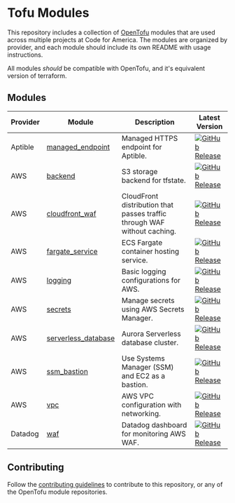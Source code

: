 # Tofu Modules

This repository includes a collection of [OpenTofu] modules that are used across
multiple projects at Code for America. The modules are organized by provider,
and each module should include its own README with usage instructions.

All modules _should_ be compatible with OpenTofu, and it's equivalent version of
terraform.

## Modules

| Provider | Module                                         | Description                                                              | Latest Version                                                                        |
|----------|------------------------------------------------|--------------------------------------------------------------------------|---------------------------------------------------------------------------------------|
| Aptible  | [managed_endpoint][aptible-managed-endpoint]   | Managed HTTPS endpoint for Aptible.                                      | [![GitHub Release][aptible-managed-endpoint-badge]][aptible-managed-endpoint-release] |
| AWS      | [backend][aws-backend]                         | S3 storage backend for tfstate.                                          | [![GitHub Release][aws-backend-badge]][aws-backend-release]                           |
| AWS      | [cloudfront_waf][aws-cloudfront-waf]           | CloudFront distribution that passes traffic through WAF without caching. | [![GitHub Release][aws-cloudfront-waf-badge]][aws-cloudfront-waf-release]             |
| AWS      | [fargate_service][aws-fargate-service]         | ECS Fargate container hosting service.                                   | [![GitHub Release][aws-fargate-service-badge]][aws-fargate-service-release]           |
| AWS      | [logging][aws-logging]                         | Basic logging configurations for AWS.                                    | [![GitHub Release][aws-logging-badge]][aws-logging-release]                           |
| AWS      | [secrets][aws-secrets]                         | Manage secrets using AWS Secrets Manager.                                | [![GitHub Release][aws-secrets-badge]][aws-secrets-release]                           |
| AWS      | [serverless_database][aws-serverless-database] | Aurora Serverless database cluster.                                      | [![GitHub Release][aws-serverless-database-badge]][aws-serverless-database-release]   |
| AWS      | [ssm_bastion][aws-ssm-bastion]                 | Use Systems Manager (SSM) and EC2 as a bastion.                          | [![GitHub Release][aws-ssm-bastion-badge]][aws-ssm-bastion-release]                   |
| AWS      | [vpc][aws-vpc]                                 | AWS VPC configuration with networking.                                   | [![GitHub Release][aws-vpc-badge]][aws-vpc-release]                                   |
| Datadog  | [waf][datadog-waf]                             | Datadog dashboard for monitoring AWS WAF.                                | [![GitHub Release][datadog-waf-badge]][datadog-waf-release]                           |

## Contributing

Follow the [contributing guidelines][contributing] to contribute to this
repository, or any of the OpenTofu module repositories.

[aptible-managed-endpoint]: https://github.com/codeforamerica/tofu-modules-aws-cloudfront-waf
[aptible-managed-endpoint-badge]: https://img.shields.io/github/v/release/codeforamerica/tofu-modules-aws-fargate-service?logo=github&label=Latest%20Release
[aptible-managed-endpoint-release]: https://github.com/codeforamerica/tofu-modules-aws-fargate-service/releases/latest
[aws-backend]: https://github.com/codeforamerica/tofu-modules-aws-backend
[aws-backend-badge]: https://img.shields.io/github/v/release/codeforamerica/tofu-modules-aws-backend?logo=github&label=Latest%20Release
[aws-backend-release]: https://github.com/codeforamerica/tofu-modules-aws-backend/releases/latest
[aws-cloudfront-waf]: https://github.com/codeforamerica/tofu-modules-aws-cloudfront-waf
[aws-cloudfront-waf-badge]: https://img.shields.io/github/v/release/codeforamerica/tofu-modules-aws-cloudfront-waf?logo=github&label=Latest%20Release
[aws-cloudfront-waf-release]: https://github.com/codeforamerica/tofu-modules-aws-cloudfront-waf/releases/latest
[aws-fargate-service]: https://github.com/codeforamerica/tofu-modules-aws-fargate-service
[aws-fargate-service-badge]: https://img.shields.io/github/v/release/codeforamerica/tofu-modules-aws-fargate-service?logo=github&label=Latest%20Release
[aws-fargate-service-release]: https://github.com/codeforamerica/tofu-modules-aws-fargate-service/releases/latest
[aws-logging]: https://github.com/codeforamerica/tofu-modules-aws-logging
[aws-logging-badge]: https://img.shields.io/github/v/release/codeforamerica/tofu-modules-aws-logging?logo=github&label=Latest%20Release
[aws-logging-release]: https://github.com/codeforamerica/tofu-modules-aws-logging/releases/latest
[aws-secrets]: https://github.com/codeforamerica/tofu-modules-aws-secrets
[aws-secrets-badge]: https://img.shields.io/github/v/release/codeforamerica/tofu-modules-aws-secrets?logo=github&label=Latest%20Release
[aws-secrets-release]: https://github.com/codeforamerica/tofu-modules-aws-secrets/releases/latest
[aws-serverless-database]: https://github.com/codeforamerica/tofu-modules-aws-serverless-database
[aws-serverless-database-badge]: https://img.shields.io/github/v/release/codeforamerica/tofu-modules-aws-serverless-database?logo=github&label=Latest%20Release
[aws-serverless-database-release]: https://github.com/codeforamerica/tofu-modules-aws-serverless-database/releases/latest
[aws-ssm-bastion]: https://github.com/codeforamerica/tofu-modules-aws-ssm-bastion
[aws-ssm-bastion-badge]: https://img.shields.io/github/v/release/codeforamerica/tofu-modules-aws-ssm-bastion?logo=github&label=Latest%20Release
[aws-ssm-bastion-release]: https://github.com/codeforamerica/tofu-modules-aws-ssm-bastion/releases/latest
[aws-vpc]: https://github.com/codeforamerica/tofu-modules-aws-vpc
[aws-vpc-badge]: https://img.shields.io/github/v/release/codeforamerica/tofu-modules-aws-vpc?logo=github&label=Latest%20Release
[aws-vpc-release]: https://github.com/codeforamerica/tofu-modules-aws-vpc/releases/latest
[contributing]: CONTRIBUTING.md
[datadog-waf]: https://github.com/codeforamerica/tofu-modules-datadog-waf
[datadog-waf-badge]: https://img.shields.io/github/v/release/codeforamerica/tofu-modules-datadog-waf?logo=github&label=Latest%20Release
[datadog-waf-release]: https://github.com/codeforamerica/tofu-modules-datadog-waf/releases/latest
[opentofu]: https://opentofu.org/
[terraform]: https://www.terraform.io/
